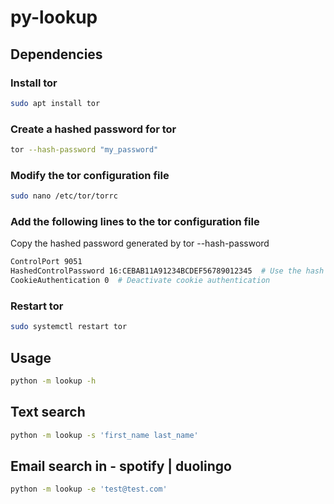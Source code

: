 # py-lookup

## Dependencies

### Install tor
```bash
sudo apt install tor
```
### Create a hashed password for tor
```bash
tor --hash-password "my_password"
```
### Modify the tor configuration file
```bash
sudo nano /etc/tor/torrc
```
### Add the following lines to the tor configuration file
Copy the hashed password generated by tor --hash-password
```bash
ControlPort 9051
HashedControlPassword 16:CEBAB11A91234BCDEF56789012345  # Use the hash generated by tor --hash-password
CookieAuthentication 0  # Deactivate cookie authentication
```
### Restart tor
```bash
sudo systemctl restart tor
```

## Usage

```bash
python -m lookup -h
```

## Text search
```bash
python -m lookup -s 'first_name last_name'
```
  
## Email search in - spotify | duolingo  
```bash
python -m lookup -e 'test@test.com'
```